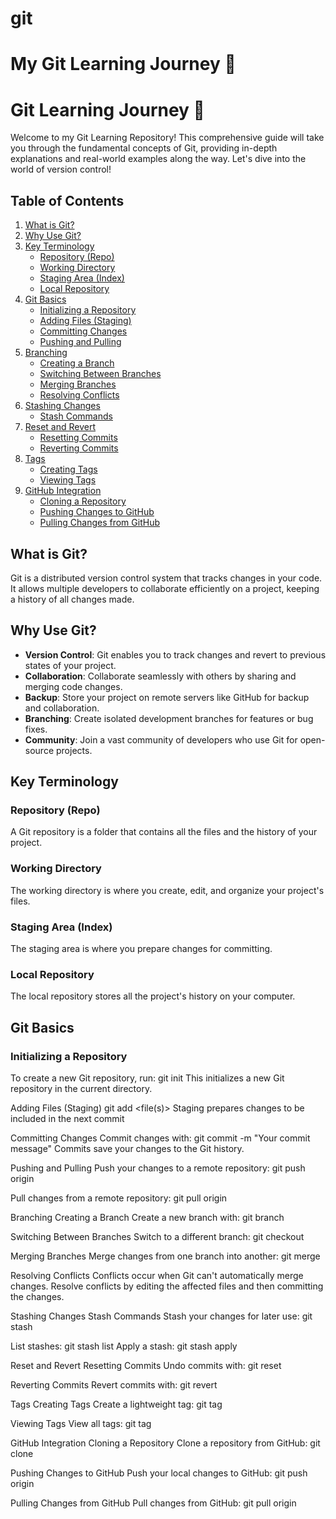 # git
# My Git Learning Journey 🚀
# Git Learning Journey 🚀

Welcome to my Git Learning Repository! This comprehensive guide will take you through the fundamental concepts of Git, providing in-depth explanations and real-world examples along the way. Let's dive into the world of version control!

## Table of Contents

1. [What is Git?](#what-is-git)
2. [Why Use Git?](#why-use-git)
3. [Key Terminology](#key-terminology)
   - [Repository (Repo)](#repository-repo)
   - [Working Directory](#working-directory)
   - [Staging Area (Index)](#staging-area-index)
   - [Local Repository](#local-repository)
4. [Git Basics](#git-basics)
   - [Initializing a Repository](#initializing-a-repository)
   - [Adding Files (Staging)](#adding-files-staging)
   - [Committing Changes](#committing-changes)
   - [Pushing and Pulling](#pushing-and-pulling)
5. [Branching](#branching)
   - [Creating a Branch](#creating-a-branch)
   - [Switching Between Branches](#switching-between-branches)
   - [Merging Branches](#merging-branches)
   - [Resolving Conflicts](#resolving-conflicts)
6. [Stashing Changes](#stashing-changes)
   - [Stash Commands](#stash-commands)
7. [Reset and Revert](#reset-and-revert)
   - [Resetting Commits](#resetting-commits)
   - [Reverting Commits](#reverting-commits)
8. [Tags](#tags)
   - [Creating Tags](#creating-tags)
   - [Viewing Tags](#viewing-tags)
9. [GitHub Integration](#github-integration)
   - [Cloning a Repository](#cloning-a-repository)
   - [Pushing Changes to GitHub](#pushing-changes-to-github)
   - [Pulling Changes from GitHub](#pulling-changes-from-github)

## What is Git?

Git is a distributed version control system that tracks changes in your code. It allows multiple developers to collaborate efficiently on a project, keeping a history of all changes made.

## Why Use Git?

- **Version Control**: Git enables you to track changes and revert to previous states of your project.
- **Collaboration**: Collaborate seamlessly with others by sharing and merging code changes.
- **Backup**: Store your project on remote servers like GitHub for backup and collaboration.
- **Branching**: Create isolated development branches for features or bug fixes.
- **Community**: Join a vast community of developers who use Git for open-source projects.

## Key Terminology

### Repository (Repo)

A Git repository is a folder that contains all the files and the history of your project.

### Working Directory

The working directory is where you create, edit, and organize your project's files.

### Staging Area (Index)

The staging area is where you prepare changes for committing.

### Local Repository

The local repository stores all the project's history on your computer.

## Git Basics

### Initializing a Repository

To create a new Git repository, run:
git init
This initializes a new Git repository in the current directory.

Adding Files (Staging)
git add <file(s)>
Staging prepares changes to be included in the next commit

Committing Changes
Commit changes with:
git commit -m "Your commit message"
Commits save your changes to the Git history.

Pushing and Pulling
Push your changes to a remote repository:
git push origin <branch>

Pull changes from a remote repository:
git pull origin <branch>

Branching
Creating a Branch
Create a new branch with:
git branch <branch-name>

Switching Between Branches
Switch to a different branch:
git checkout <branch-name>

Merging Branches
Merge changes from one branch into another:
git merge <branch-name>

Resolving Conflicts
Conflicts occur when Git can't automatically merge changes. Resolve conflicts by editing the affected files and then committing the changes.


Stashing Changes
Stash Commands
Stash your changes for later use:
git stash

List stashes:
git stash list
Apply a stash:
git stash apply <stash-name>


Reset and Revert
Resetting Commits
Undo commits with:
git reset <commit>

Reverting Commits
Revert commits with:
git revert <commit>


Tags
Creating Tags
Create a lightweight tag:
git tag <tag-name>

Viewing Tags
View all tags:
git tag

GitHub Integration
Cloning a Repository
Clone a repository from GitHub:
git clone <repository-url>

Pushing Changes to GitHub
Push your local changes to GitHub:
git push origin <branch>

Pulling Changes from GitHub
Pull changes from GitHub:
git pull origin <branch>





